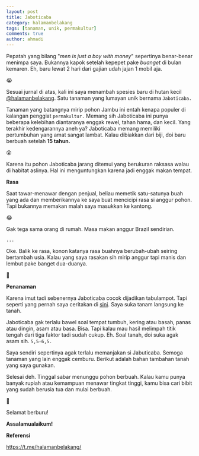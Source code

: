 ```yaml
---
layout: post
title: Jaboticaba
category: halamanbelakang
tags: [tanaman, unik, permakultur]
comments: true
author: ahmadi
---
```


Pepatah yang bilang "*men is just a boy with money*" sepertinya benar-benar menimpa saya. Bukannya kapok setelah kepepet pake *buanget* di bulan kemaren. Eh, baru lewat 2 hari dari gajian udah jajan 1 mobil aja.

😭

<script async src="https://telegram.org/js/telegram-widget.js?1" data-telegram-post="kebun/67" data-width="100%"></script>

Sesuai jurnal di atas, kali ini saya menambah spesies baru di hutan kecil [@halamanbelakang](https://t.me/halamanbelakang/). Satu tanaman yang lumayan unik bernama `Jaboticaba.`

Tanaman yang batangnya mirip pohon Jambu ini entah kenapa populer di kalangan penggiat `permakultur.` Memang sih Jaboticaba ini punya beberapa kelebihan diantaranya enggak rewel, tahan hama, dan kecil. Yang terakhir kedengarannya aneh ya? Jaboticaba memang memiliki pertumbuhan yang amat sangat lambat. Kalau dibiakkan dari biji, doi baru berbuah setelah **15 tahun.**

😵

Karena itu pohon Jaboticaba jarang ditemui yang berukuran raksasa walau di habitat aslinya. Hal ini menguntungkan karena jadi enggak makan tempat.

**Rasa**

Saat tawar-menawar dengan penjual, beliau memetik satu-satunya buah yang ada dan memberikannya ke saya buat mencicipi rasa si anggur pohon. Tapi bukannya memakan malah saya masukkan ke kantong. 

😂

Gak tega sama orang di rumah. Masa makan anggur Brazil sendirian.

`...`

Oke. Balik ke rasa, konon katanya rasa buahnya berubah-ubah seiring bertambah usia. Kalau yang saya rasakan sih mirip anggur tapi manis dan lembut pake banget dua-duanya. 

🤤

**Penanaman**

Karena imut tadi sebenernya Jaboticaba cocok dijadikan tabulampot. Tapi seperti yang pernah saya ceritakan di [sini](https://t.me/halamanbelakang/516). Saya suka tanam langsung ke tanah.

Jaboticaba gak terlalu bawel soal tempat tumbuh, kering atau basah, panas atau dingin, asam atau basa. Bisa. Tapi kalau mau hasil melimpah titik tengah dari tiga faktor tadi sudah cukup. Eh. Soal tanah, doi suka agak asam sih. `5,5-6,5.`

Saya sendiri sepertinya agak terlalu memanjakan si Jabuticaba. Semoga tanaman yang lain enggak cemburu. Berikut adalah bahan tambahan tanah yang saya gunakan.

<script async src="https://telegram.org/js/telegram-widget.js?1" data-telegram-post="kebun/72" data-width="100%"></script>

<script async src="https://telegram.org/js/telegram-widget.js?1" data-telegram-post="kebun/75" data-width="100%"></script>

Selesai deh. Tinggal sabar menunggu pohon berbuah. Kalau kamu punya banyak rupiah atau kemampuan menawar tingkat tinggi, kamu bisa cari bibit yang sudah berusia tua dan mulai berbuah.

🤑

Selamat berburu!

**Assalamualaikum!**

**Referensi**

<https://t.me/halamanbelakang/>

